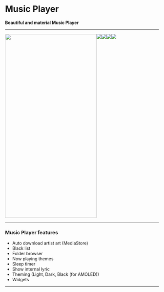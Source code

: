 # Music Player


**Beautiful and material Music Player**

--------
<div style="display: flex; align-items: flex-start;">
  <img src="./images/1.png" height="600" width="300"/>
  <img src="./images/2.png"/>
  <img src="./images/3.png"/>
  <img src="./images/4.png"/>
  <img src="./images/5.png"/>
<!-- ![Screenshots](./images/1.png?raw=true)
![Screenshots](./images/2.png?raw=true)
![Screenshots](./images/3.png?raw=true)
![Screenshots](./images/4.png?raw=true)
![Screenshots](./images/5.png?raw=true) -->
</div>

--------

### Music Player features

- Auto download artist art (MediaStore)
- Black list
- Folder browser
- Now playing themes
- Sleep timer
- Show internal lyric
- Theming (Light, Dark, Black (for AMOLED))
- Widgets


--------

